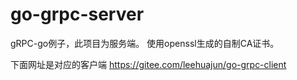 # go-grpc-server

gRPC-go例子，此项目为服务端。
使用openssl生成的自制CA证书。

下面网址是对应的客户端
https://gitee.com/leehuajun/go-grpc-client